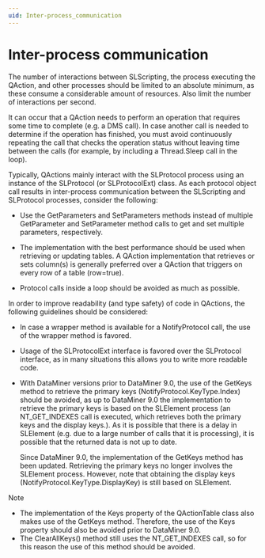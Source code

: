 ```yaml
---
uid: Inter-process_communication
---
```


# Inter-process communication

The number of interactions between SLScripting, the process executing the QAction, and other processes should be limited to an absolute minimum, as these consume a considerable amount of resources. Also limit the number of interactions per second.

It can occur that a QAction needs to perform an operation that requires some time to complete (e.g. a DMS call). In case another call is needed to determine if the operation has finished, you must avoid continuously repeating the call that checks the operation status without leaving time between the calls (for example, by including a Thread.Sleep call in the loop).

Typically, QActions mainly interact with the SLProtocol process using an instance of the SLProtocol (or SLProtocolExt) class. As each protocol object call results in inter-process communication between the SLScripting and SLProtocol processes, consider the following:

- Use the GetParameters and SetParameters methods instead of multiple GetParameter and SetParameter method calls to get and set multiple parameters, respectively.

- The implementation with the best performance should be used when retrieving or updating tables. A QAction implementation that retrieves or sets column(s) is generally preferred over a QAction that triggers on every row of a table (row=true).

- Protocol calls inside a loop should be avoided as much as possible.

In order to improve readability (and type safety) of code in QActions, the following guidelines should be considered:

- In case a wrapper method is available for a NotifyProtocol call, the use of the wrapper method is favored.

- Usage of the SLProtocolExt interface is favored over the SLProtocol interface, as in many situations this allows you to write more readable code.

- With DataMiner versions prior to DataMiner 9.0, the use of the GetKeys method to retrieve the primary keys (NotifyProtocol.KeyType.Index) should be avoided, as up to DataMiner 9.0 the implementation to retrieve the primary keys is based on the SLElement process (an NT_GET_INDEXES call is executed, which retrieves both the primary keys and the display keys.). As it is possible that there is a delay in SLElement (e.g. due to a large number of calls that it is processing), it is possible that the returned data is not up to date.

    Since DataMiner 9.0, the implementation of the GetKeys method has been updated. Retrieving the primary keys no longer involves the SLElement process. However, note that obtaining the display keys (NotifyProtocol.KeyType.DisplayKey) is still based on SLElement.

> [!NOTE]
> -  The implementation of the Keys property of the QActionTable class also makes use of the GetKeys method. Therefore, the use of the Keys property should also be avoided prior to DataMiner 9.0.
> -  The ClearAllKeys() method still uses the NT_GET_INDEXES call, so for this reason the use of this method should be avoided.
>
